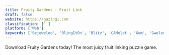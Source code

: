```yaml
---
title: Fruity Gardens - Fruit Link
draft: false 
website: https://gazingi.com
classification: ['']
platform: ['Web']
keywords: ['Bejeweled', 'BlingItOn', 'Blitz', 'CAMelot', 'Gem', 'Gweled', 'fish']
---
```

Download Fruity Gardens today! The most juicy fruit linking puzzle game.